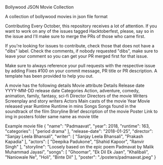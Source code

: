 Bollywood JSON Movie Collection

A collection of bollywood movies in json file format

Contributing
Every October, this repository receives a lot of attention. If you want to work on any of the issues tagged Hacktoberfest, please, say so in the issue and I'll make sure to merge the PRs of those who came first.

If you're looking for issues to contribute, check those that does not have a "dibs" label. Check the comments, if nobody requested "dibs", make sure to leave your comment so you can get your PR merged first for that issue.

Make sure to always reference your pull requests with the respective issue by adding Fixes #100 on your commit message, PR title or PR description. A template has been provided to help you out.

A movie has the following details
Movie attribute	Details
Release date	YYYY-MM-DD release date
Categories	Action, adventure, comedy, animation, family, fantasy, sci-fi
Director	Directors of the movie
Writers	Screenplay and story writers
Actors	Main casts of the movie
Year	Movie released year
Runtime	Runtime in mins
Songs  Songs found in the soundtrack of the film 
Storyline	Brief description of the movie
Poster Link to img in posters folder same name as movie title 

Example movie file
{
    "name": "Padmaavat",
    "year": 2018,
    "runtime": 163,
    "categories": [
      "period drama"
    ],
    "release-date": "2018-01-25",
    "director": "Sanjay Leela Bhansali",
    "writer": [
      "Sanjay Leela Bhansali",
      "Prakash Kapadia"
    ],
    "actors": [
      "Deepika Padukone",
      "Shahid Kapoor",
      "Ranvir Singh"
    ],
    "storyline": "Loosely based on the epic poem Padmavat by Malik Muhammad Jayasi",
    "songs": [
        "Ghoomar",
        "Ek Dil Ek Jaan",
        "Khalibali",
        "Naniowale Ne",
        "Holi",
        "Binte Dil"
    ], 
    "poster": "./posters/padmaavat.jpeg"
  }